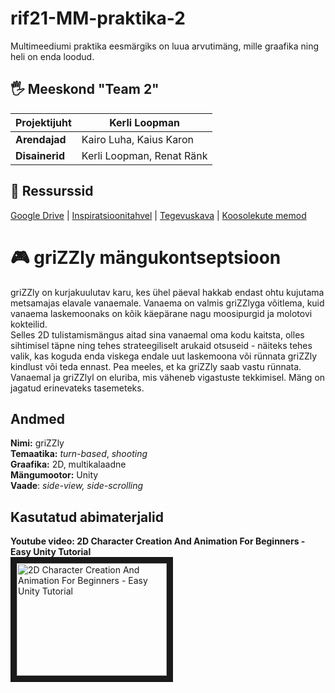 # rif21-MM-praktika-2
Multimeediumi praktika eesmärgiks on luua arvutimäng, mille graafika ning heli on enda loodud. 


## :raised_hand_with_fingers_splayed:	 Meeskond "Team 2"

| **Projektijuht** | Kerli Loopman             |
|------------------|---------------------------|
| **Arendajad**    | Kairo Luha, Kaius Karon   |
| **Disainerid**   | Kerli Loopman, Renat Ränk |

## :bookmark_tabs: Ressurssid

[Google Drive](https://drive.google.com/drive/folders/12y-jqBrefYDzp4aK-Ckxdw56SnxjDHFl?usp=share_link) | [Inspiratsioonitahvel](https://www.figma.com/file/Dp7A3jqcnqm0gcBiQIrzV1/Moodboard?node-id=0%3A1&t=xcevLEVAfKt5AQnP-1) | [Tegevuskava](https://github.com/orgs/tluhk/projects/16/views/3) | [Koosolekute memod](https://github.com/tluhk/rif21-MM-praktika-2/blob/master/praktika-failid/koosolekud.md)

# :video_game: griZZly mängukontseptsioon

griZZly on kurjakuulutav karu, kes ühel päeval hakkab endast ohtu kujutama metsamajas elavale vanaemale. Vanaema on valmis griZZlyga võitlema, kuid vanaema laskemoonaks on kõik käepärane nagu moosipurgid ja molotovi kokteilid.  
Selles 2D tulistamismängus aitad sina vanaemal oma kodu kaitsta, olles sihtimisel täpne ning tehes strateegiliselt arukaid otsuseid - näiteks tehes valik, kas koguda enda viskega endale uut laskemoona või rünnata griZZly kindlust või teda ennast. Pea meeles, et ka griZZly saab vastu rünnata. Vanaemal ja griZZlyl on eluriba, mis väheneb vigastuste tekkimisel. Mäng on jagatud erinevateks tasemeteks. 

## Andmed

**Nimi:** griZZly  
**Temaatika:** *turn-based*, *shooting*  
**Graafika:** 2D, multikalaadne  
**Mängumootor:** Unity  
**Vaade**: *side-view, side-scrolling*  

## Kasutatud abimaterjalid

**Youtube video: 2D Character Creation And Animation For Beginners - Easy Unity Tutorial**  
<a href="http://www.youtube.com/watch?feature=player_embedded&v=LCNt9w12fQA
" target="_blank"><img src="http://img.youtube.com/vi/LCNt9w12fQA/0.jpg" 
alt="2D Character Creation And Animation For Beginners - Easy Unity Tutorial
" width="240" height="180" border="10" /></a>



